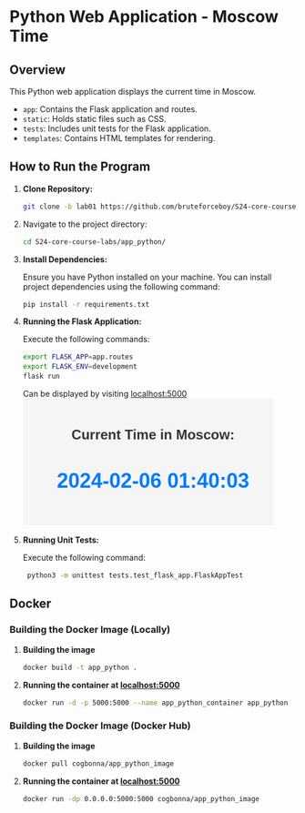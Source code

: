 # Python Web Application - Moscow Time

## Overview

This Python web application displays the current time in Moscow. 

- `app`: Contains the Flask application and routes.
- `static`: Holds static files such as CSS.
- `tests`: Includes unit tests for the Flask application.
- `templates`: Contains HTML templates for rendering.

## How to Run the Program

1. **Clone Repository:** 
   ```bash 
   git clone -b lab01 https://github.com/bruteforceboy/S24-core-course-labs/
   ```

2. Navigate to the project directory:
   ```bash 
   cd S24-core-course-labs/app_python/
   ```
3. **Install Dependencies:**

   Ensure you have Python installed on your machine. You can install project dependencies using the following command:
   ```bash
   pip install -r requirements.txt
   ```
4. **Running the Flask Application:** 

	Execute the following commands:
   ```bash
   export FLASK_APP=app.routes	
   export FLASK_ENV=development
   flask run
   ```
   Can be displayed by visiting [localhost:5000](127.0.0.1/5000)
   \
   ![alt text](image-1.png)

5. **Running Unit Tests:**

   Execute the following command:
   ```bash
	python3 -m unittest tests.test_flask_app.FlaskAppTest
   ```

## Docker 

### Building the Docker Image (Locally)

1. **Building the image**
   ```bash 
   docker build -t app_python .
   ```
2. **Running the container at [localhost:5000](127.0.0.1/5000)**
   ```bash 
   docker run -d -p 5000:5000 --name app_python_container app_python
   ```

### Building the Docker Image (Docker Hub)

1. **Building the image**
   ```bash 
   docker pull cogbonna/app_python_image
   ```
2. **Running the container at [localhost:5000](127.0.0.1/5000)**
   ```bash 
   docker run -dp 0.0.0.0:5000:5000 cogbonna/app_python_image
   ```